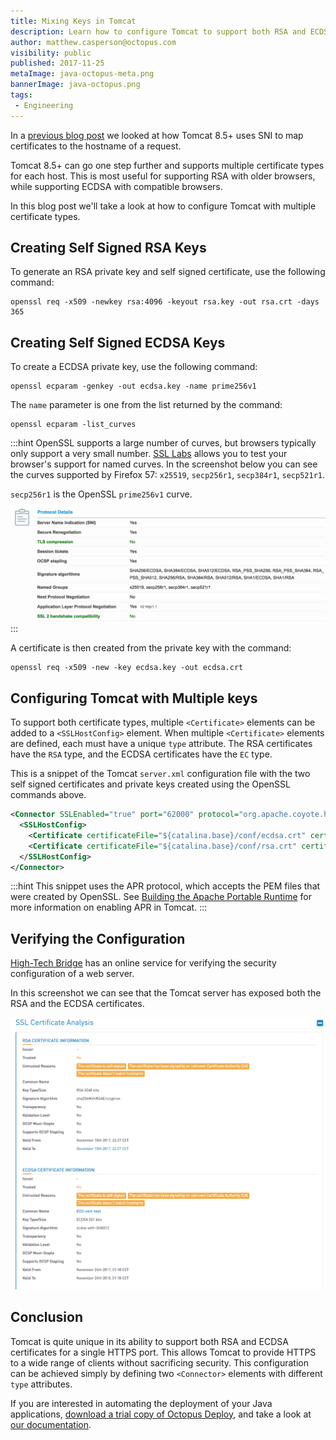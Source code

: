 ```yaml
---
title: Mixing Keys in Tomcat
description: Learn how to configure Tomcat to support both RSA and ECDSA certificates on a single HTTPS port.
author: matthew.casperson@octopus.com
visibility: public
published: 2017-11-25
metaImage: java-octopus-meta.png
bannerImage: java-octopus.png
tags:
 - Engineering
---
```


In a [previous blog post](/blog/2017-11/sni-in-tomcat.md) we looked at how Tomcat 8.5+ uses SNI to map certificates to the hostname of a request.

Tomcat 8.5+ can go one step further and supports multiple certificate types for each host. This is most useful for supporting RSA with older browsers, while supporting ECDSA with compatible browsers.

In this blog post we'll take a look at how to configure Tomcat with multiple certificate types.

## Creating Self Signed RSA Keys

To generate an RSA private key and self signed certificate, use the following command:

```
openssl req -x509 -newkey rsa:4096 -keyout rsa.key -out rsa.crt -days 365
```

## Creating Self Signed ECDSA Keys

To create a ECDSA private key, use the following command:

```
openssl ecparam -genkey -out ecdsa.key -name prime256v1
```

The `name` parameter is one from the list returned by the command:

```
openssl ecparam -list_curves
```

:::hint
OpenSSL supports a large number of curves, but browsers typically only support a very small number. [SSL Labs](https://www.ssllabs.com/ssltest/clients.html) allows you to test your browser's support for named curves. In the screenshot below you can see the curves supported by Firefox 57: `x25519`, `secp256r1`, `secp384r1`, `secp521r1`.

`secp256r1` is the OpenSSL `prime256v1` curve.

![Firefox Named Groups](firefox-named-groups.png "width=500")
:::

A certificate is then created from the private key with the command:

```
openssl req -x509 -new -key ecdsa.key -out ecdsa.crt
```

## Configuring Tomcat with Multiple keys

To support both certificate types, multiple `<Certificate>` elements can be added to a `<SSLHostConfig>` element. When multiple `<Certificate>` elements are defined, each must have a unique `type` attribute. The RSA certificates have the `RSA` type, and the ECDSA certificates have the `EC` type.

This is a snippet of the Tomcat `server.xml` configuration file with the two self signed certificates and private keys created using the OpenSSL commands above.

```xml
<Connector SSLEnabled="true" port="62000" protocol="org.apache.coyote.http11.Http11AprProtocol">
  <SSLHostConfig>
    <Certificate certificateFile="${catalina.base}/conf/ecdsa.crt" certificateKeyFile="${catalina.base}/conf/ecdsa.key" type="EC"/>
    <Certificate certificateFile="${catalina.base}/conf/rsa.crt" certificateKeyFile="${catalina.base}/conf/rsa.key" type="RSA"/>
  </SSLHostConfig>
</Connector>
```

:::hint
This snippet uses the APR protocol, which accepts the PEM files that were created by OpenSSL. See [Building the Apache Portable Runtime](/blog/2017-11/building-apr-for-tomcat.md) for more information on enabling APR in Tomcat.
:::

## Verifying the Configuration

[High-Tech Bridge](https://www.htbridge.com/ssl/) has an online service for verifying the security configuration of a web server.

In this screenshot we can see that the Tomcat server has exposed both the RSA and the ECDSA certificates.

![Cert Info](cert-info.png "width=500")

## Conclusion

Tomcat is quite unique in its ability to support both RSA and ECDSA certificates for a single HTTPS port. This allows Tomcat to provide HTTPS to a wide range of clients without sacrificing security. This configuration can be achieved simply by defining two `<Connector>` elements with different `type` attributes.

If you are interested in automating the deployment of your Java applications, [download a trial copy of Octopus Deploy](https://octopus.com/downloads), and take a look at [our documentation](https://octopus.com/docs/deploying-applications/deploy-java-applications).
